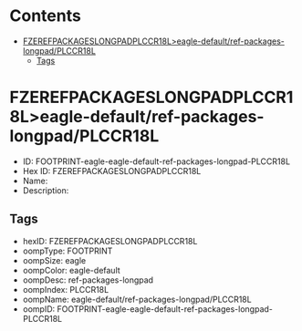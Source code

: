 



Contents
========

* [FZEREFPACKAGESLONGPADPLCCR18L>eagle-default/ref-packages-longpad/PLCCR18L](#fzerefpackageslongpadplccr18leagle-defaultref-packages-longpadplccr18l)
	* [Tags](#tags)

# FZEREFPACKAGESLONGPADPLCCR18L>eagle-default/ref-packages-longpad/PLCCR18L

- ID: FOOTPRINT-eagle-eagle-default-ref-packages-longpad-PLCCR18L
- Hex ID: FZEREFPACKAGESLONGPADPLCCR18L
- Name: 
- Description: 

## Tags

- hexID: FZEREFPACKAGESLONGPADPLCCR18L
- oompType: FOOTPRINT
- oompSize: eagle
- oompColor: eagle-default
- oompDesc: ref-packages-longpad
- oompIndex: PLCCR18L
- oompName: eagle-default/ref-packages-longpad/PLCCR18L
- oompID: FOOTPRINT-eagle-eagle-default-ref-packages-longpad-PLCCR18L
